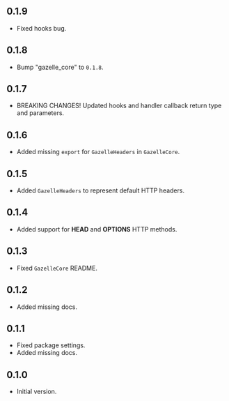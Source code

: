 ## 0.1.9

 - Fixed hooks bug.

## 0.1.8

 - Bump "gazelle_core" to `0.1.8`.

## 0.1.7

- BREAKING CHANGES! Updated hooks and handler callback return type and parameters.

## 0.1.6

- Added missing `export` for `GazelleHeaders` in `GazelleCore`.

## 0.1.5

- Added `GazelleHeaders` to represent default HTTP headers.

## 0.1.4

- Added support for **HEAD** and **OPTIONS** HTTP methods.

## 0.1.3

- Fixed `GazelleCore` README.

## 0.1.2

- Added missing docs.

## 0.1.1

- Fixed package settings.
- Added missing docs.

## 0.1.0

- Initial version.
